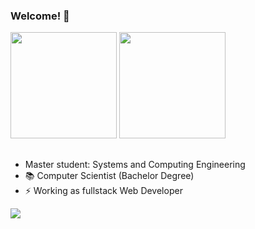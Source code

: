 ### Welcome! 👋

<div>
  <img height="170em" src="https://github-readme-stats.vercel.app/api?username=GratzJulia&show_icons=true&hide=issues&include_all_commits=true&count_private=true&theme=highcontrast"/>
  <img height="170em" src="https://github-readme-stats.vercel.app/api/top-langs/?username=GratzJulia&layout=compact&langs_count=7&theme=highcontrast"/>
</div>

##

- Master student: Systems and Computing Engineering
- 📚 Computer Scientist (Bachelor Degree)
- ⚡ Working as fullstack Web Developer

<a href="https://www.linkedin.com/in/julia-maria-gratz-a158b412a" target="_blank"> <img src="https://img.shields.io/badge/LinkedIn-0077B5?style=for-the-badge&logo=linkedin&logoColor=white" > </a>
